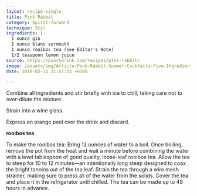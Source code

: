 ```yaml
---
layout: recipe-single
title: Pink Rabbit
category: Spirit-forward
technique: Stir
ingredients: |-
  1 ounce gin
  1 ounce blanc vermouth
  1 ounce rooibos tea (see Editor's Note)
  1/2 teaspoon lemon juice
source: https://punchdrink.com/recipes/pink-rabbit/
image: /assets/img/Article-Pink-Rabbit-Summer-Cocktails-Five-Ingredient-Easy-Drink-Recipes.jpg
date: 2019-02-11 21:57:33 +0100

---
```

Combine all ingredients and stir briefly with ice to chill, taking care not to over-dilute the mixture.

Strain into a wine glass.

Express an orange peel over the drink and discard.

**rooibos tea**

To make the rooibos tea: Bring 12 ounces of water to a boil. Once boiling, remove the pot from the heat and wait a minute before combining the water with a level tablespoon of good quality, loose-leaf rooibos tea. Allow the tea to steep for 10 to 12 minutes—an intentionally long steep designed to coax the bright tannins out of the tea leaf. Strain the tea through a wire mesh strainer, making sure to press all of the water from the solids. Cover the tea and place it in the refrigerator until chilled. The tea can be made up to 48 hours in advance.